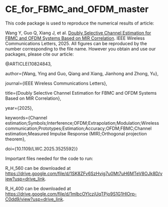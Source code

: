 # CE_for_FBMC_and_OFDM_master
This code package is used to reproduce the numerical results of article:

Wang Y, Guo Q, Xiang J, et al. [Doubly Selective Channel Estimation for FBMC and OFDM Systems Based on MIR Correlation](https://ieeexplore.ieee.org/stamp/stamp.jsp?tp=&arnumber=10824843). IEEE Wireless Communications Letters, 2025. All figures can be reproduced by the number corresponding to the file name.
However you obtain and use our packages, please cite our article:

@ARTICLE{10824843,

  author={Wang, Ying and Guo, Qiang and Xiang, Jianhong and Zhong, Yu},

  journal={IEEE Wireless Communications Letters}, 
  
  title={Doubly Selective Channel Estimation for FBMC and OFDM Systems Based on MIR Correlation}, 
  
  year={2025},
  
  keywords={Channel estimation;Symbols;Interference;OFDM;Extrapolation;Modulation;Wireless communication;Prototypes;Estimation;Accuracy;OFDM;FBMC;Channel estimation;Measured Impulse Response (MIR);Orthogonal projection theorem},
  
  doi={10.1109/LWC.2025.3525592}}

Important files needed for the code to run:

R_H_560 can be downloaded at https://drive.google.com/file/d/1SK8ZFv6SzHvig7u0Mt7uH6MTeV8OJk8D/view?usp=drive_link.

R_H_400 can be downloaded at https://drive.google.com/file/d/1mlbcOYlczjUqTPjo9S1G1HlOrp-C0dd9/view?usp=drive_link.

